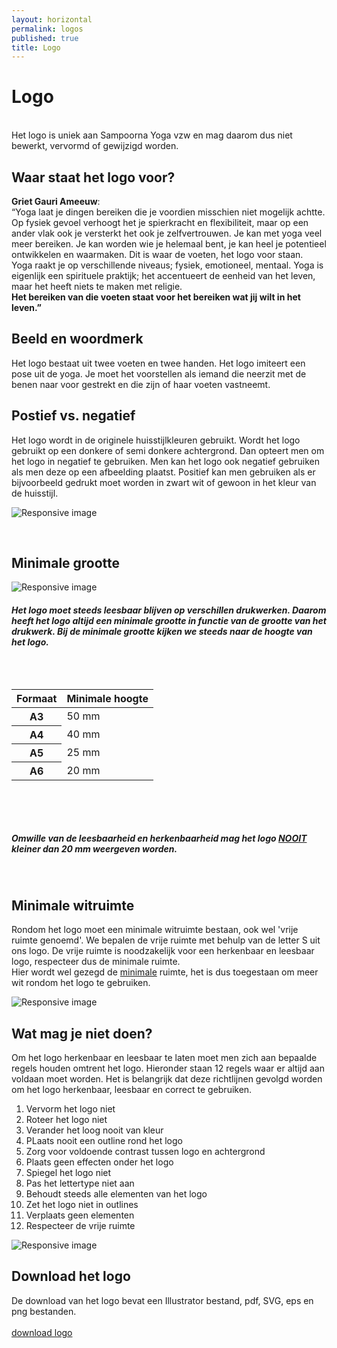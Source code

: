 ```yaml
---
layout: horizontal
permalink: logos
published: true
title: Logo
---
```




<h1> Logo</h1>

  <br>Het logo is uniek aan Sampoorna Yoga vzw en mag daarom dus niet bewerkt, vervormd of gewijzigd worden. 

<h2> Waar staat het logo voor?</h2>
<div class="row">
  <div class="col-12">

  <p><strong>Griet Gauri Ameeuw</strong>: <br>“Yoga laat je dingen bereiken die je voordien misschien niet mogelijk achtte. 
  Op fysiek gevoel verhoogt het je spierkracht en flexibiliteit, maar op een ander vlak ook je versterkt het ook je zelfvertrouwen. Je kan met yoga veel meer bereiken. 
  Je kan worden wie je helemaal bent, je kan heel je potentieel ontwikkelen en waarmaken. Dit is waar de voeten, het logo voor staan. 
  <br>Yoga raakt je op verschillende niveaus; fysiek, emotioneel, mentaal.
  Yoga is eigenlijk een spirituele praktijk; het accentueert de eenheid van het leven, maar het heeft niets te maken met religie. <br><strong>Het bereiken van die voeten staat voor het bereiken wat jij wilt in het leven.”</strong></p>
  </div>
</div>

<h2>Beeld en woordmerk</h2>
<div class="row">
  <div class="col-12"> 
    <p>Het logo bestaat uit twee voeten en twee handen. Het logo imiteert een pose uit de yoga. Je moet het voorstellen als iemand die neerzit met de benen naar voor gestrekt en die zijn of haar voeten vastneemt. </p>
  </div>
</div>


<h2> Postief  vs. negatief </h2> 
<div class="row">
  <div class="col-12">
    <p>Het logo wordt  in de originele huisstijlkleuren gebruikt. Wordt het logo gebruikt op een donkere of semi donkere achtergrond. Dan opteert men om het logo in negatief te gebruiken. Men kan het logo ook negatief gebruiken als men deze op een afbeelding plaatst. Positief kan men gebruiken als er bijvoorbeeld gedrukt moet worden in zwart wit of gewoon in het kleur van de huisstijl. 
    </p> 
  </div>
 </div>

<div class="row">
  <div class="col-6">
  <p><img src="{{ '/images/voorbeelden/PosNeg.png' | relative_url }}" alt="Responsive image" class="afbeeldingPos" ></p>
  </div>
</div>

<br>

<h2> Minimale grootte </h2>

<div class="row ">
  <div class="col-8">
    <p><img src="{{ '/images/voorbeelden/MinGrootte.png' | relative_url }}" alt="Responsive image" class="w-75"></p>
  </div>
  <div class="col-4">
    <h5> Het logo moet steeds leesbaar blijven op verschillen drukwerken. Daarom heeft het logo altijd een minimale grootte in functie van de grootte van het drukwerk. Bij de minimale grootte kijken we steeds naar de hoogte van het logo. 
    <br>
    <br>
     <br>
    <br>
    <table class="table">
		<thead>
		  <tr>
			<th scope="col">Formaat</th>
			<th scope="col">Minimale hoogte</th>
		  </tr>
		</thead>
		<tbody>
		  <tr>
			<th scope="row">A3</th>
			<td>50 mm</td>
		  </tr>
		  <tr>
			<th scope="row">A4</th>
			<td>40 mm</td>
		  </tr>
		  <tr>
			<th scope="row">A5</th>
			<td>25 mm</td>
		  </tr>
        <tr>
			<th scope="row">A6</th>
			<td>20 mm</td>
		  </tr>
		</tbody>
	  </table>
    <br>
    <br>
    <br>
    <br>
    Omwille van de leesbaarheid en herkenbaarheid mag het logo <strong><u>NOOIT</u></strong> kleiner dan 20 mm weergeven worden. 
    </h5>
    <br>
  </div>
</div>




## Minimale witruimte
<div class="row">
  
  <div class="col-9"> 
  <p>Rondom het logo moet een minimale witruimte bestaan, ook wel 'vrije ruimte genoemd'. We bepalen de vrije ruimte met behulp van de letter S uit ons logo. De vrije ruimte is noodzakelijk voor een herkenbaar en leesbaar logo, respecteer dus de minimale ruimte. 
  <br>Hier wordt wel gezegd de <u>minimale</u> ruimte, het is dus toegestaan om meer wit rondom het logo te gebruiken. </p></div>
  <div class="col-3"><img class="afbeeldinglogo" src="{{ '/images/voorbeelden/MinWit.png' | relative_url }}" alt="Responsive image" class="w-100">
  </div>
</div>




## Wat mag je niet doen?

<p>Om het logo herkenbaar en leesbaar te laten moet men zich aan bepaalde regels houden omtrent het logo. 
Hieronder staan  12 regels waar er altijd aan voldaan moet worden. Het is belangrijk dat deze richtlijnen gevolgd worden om het logo herkenbaar, leesbaar en correct te gebruiken. </p>

<div class="row">
  <div class="col-6"> 
   <ol>
		  <li>Vervorm het logo niet</li>
		  <li>Roteer het logo niet</li>
		  <li>Verander het loog nooit van kleur</li>
      <li>PLaats nooit een outline rond het logo</li>
		  <li>Zorg voor voldoende contrast tussen logo en achtergrond</li>
		  <li>Plaats geen effecten onder het logo</li>
		  <li>Spiegel het logo niet</li>
      <li>Pas het lettertype niet aan</li>
		  <li>Behoudt steeds alle elementen van het logo</li>
		  <li>Zet het logo niet in outlines</li>
		  <li>Verplaats geen elementen</li>
      <li>Respecteer de vrije ruimte</li>
    </ol>
  </div>
  
  <div class="col-6">
    <img src="{{ '/images/voorbeelden/NIET.png' | relative_url }}" alt="Responsive image" class="afbNIET">
  </div>
</div>



<h2> Download het logo</h2> 
<div class="row">
  <div class="col-12">
De download van het logo bevat een Illustrator bestand, pdf, SVG, eps en png bestanden. <br>
  <br><a href="{{ '/images/voorbeelden/LogoSampoornaYoga.zip' | relative_url }}">download logo</a>
  </div>
  </div>
<br>
<br>